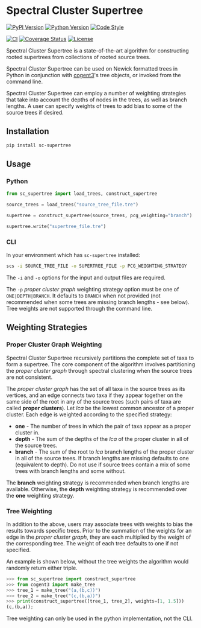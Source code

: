 # Spectral Cluster Supertree

[![PyPI Version](https://img.shields.io/pypi/v/sc-supertree)](https://pypi.org/project/sc-supertree/)
[![Python Version](https://img.shields.io/pypi/pyversions/sc-supertree)](https://pypi.org/project/sc-supertree/)
[![Code Style](https://img.shields.io/badge/code%20style-black-000000.svg)](https://github.com/psf/black)

[![CI](https://github.com/rmcar17/SpectralClusterSupertree/workflows/CI/badge.svg)](https://github.com/rmcar17/SpectralClusterSupertree/actions/workflows/ci.yml)
[![Coverage Status](https://coveralls.io/repos/github/rmcar17/SpectralClusterSupertree/badge.svg?branch=main)](https://coveralls.io/github/rmcar17/SpectralClusterSupertree?branch=main)
[![License](https://img.shields.io/github/license/rmcar17/SpectralClusterSupertree)](https://github.com/rmcar17/SpectralClusterSupertree/blob/main/LICENSE)

Spectral Cluster Supertree is a state-of-the-art algorithm for constructing rooted supertrees from collections of rooted source trees.

Spectral Cluster Supertree can be used on Newick formatted trees in Python in conjunction with [cogent3](https://github.com/cogent3/cogent3)'s tree objects, or invoked from the command line.

Spectral Cluster Supertree can employ a number of weighting strategies that take into account the depths of nodes in the trees, as well as branch lengths. A user can specify weights of trees to add bias to some of the source trees if desired.

## Installation

```bash
pip install sc-supertree
```

## Usage

### Python

```python
from sc_supertree import load_trees, construct_supertree

source_trees = load_trees("source_tree_file.tre")

supertree = construct_supertree(source_trees, pcg_weighting="branch")

supertree.write("supertree_file.tre")
```

### CLI

In your environment which has `sc-supertree` installed:

```bash
scs -i SOURCE_TREE_FILE -o SUPERTREE_FILE -p PCG_WEIGHTING_STRATEGY
```

The ```-i``` and ```-o``` options for the input and output files are required.

The ```-p``` *proper cluster graph* weighting strategy option must be one of ```ONE|DEPTH|BRANCH```. It defaults to ```BRANCH``` when not provided (not recommended when some trees are missing branch lengths - see below). Tree weights are not supported through the command line.

## Weighting Strategies

### Proper Cluster Graph Weighting

Spectral Cluster Supertree recursively partitions the complete set of taxa to form a supertree. The core component of the algorithm involves partitioning the *proper cluster graph* through spectral clustering when the source trees are not consistent.

The *proper cluster graph* has the set of all taxa in the source trees as its vertices, and an edge connects two taxa if they appear together on the same side of the root in any of the source trees (such pairs of taxa are called **proper clusters**). Let $lca$ be the lowest common ancestor of a proper cluster. Each edge is weighted according to the specified strategy:

- **one** - The number of trees in which the pair of taxa appear as a proper cluster in.
- **depth** - The sum of the depths of the $lca$ of the proper cluster in all of the source trees.
- **branch** - The sum of the root to $lca$ branch lengths of the proper cluster in all of the source trees. If branch lengths are missing defaults to one (equivalent to depth). Do not use if source trees contain a mix of some trees with branch lengths and some without.

The **branch** weighting strategy is recommended when branch lengths are available. Otherwise, the **depth** weighting strategy is recommended over the **one** weighting strategy.

### Tree Weighting

In addition to the above, users may associate trees with weights to bias the results towards specific trees. Prior to the summation of the weights for an edge in the *proper cluster graph*, they are each multiplied by the weight of the corresponding tree. The weight of each tree defaults to one if not specified.

An example is shown below, without the tree weights the algorithm would randomly return either triple.

```python
>>> from sc_supertree import construct_supertree
>>> from cogent3 import make_tree
>>> tree_1 = make_tree("(a,(b,c))")
>>> tree_2 = make_tree("(c,(b,a))")
>>> print(construct_supertree([tree_1, tree_2], weights=[1, 1.5]))
(c,(b,a));
```

Tree weighting can only be used in the python implementation, not the CLI.
